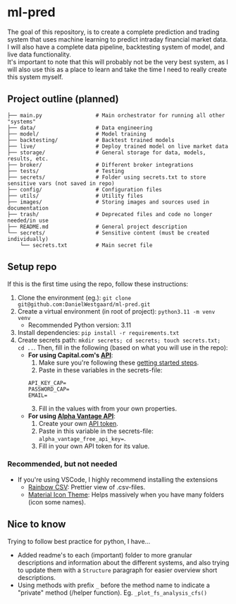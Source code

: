 # ml-pred
The goal of this repository, is to create a complete prediction and trading system that uses machine learning to predict intraday financial market data. I will also have a complete data pipeline, backtesting system of model, and live data functionality.<br>
It's important to note that this will probably not be the very best system, as I will also use this as a place to learn and take the time I need to really create this system myself.

## Project outline (planned)
```
├── main.py                 # Main orchestrator for running all other "systems"
├── data/                   # Data engineering
├── model/                  # Model training
├── backtesting/            # Backtest trained models
├── live/                   # Deploy trained model on live market data
├── storage/                # General storage for data, models, results, etc.
├── broker/                 # Different broker integrations
├── tests/                  # Testing
├── secrets/                # Folder using secrets.txt to store sensitive vars (not saved in repo)
├── config/                 # Configuration files
├── utils/                  # Utility files
├── images/                 # Storing images and sources used in documentation
├── trash/                  # Deprecated files and code no longer needed/in use
├── README.md               # General project description
└── secrets/                # Sensitive content (must be created individually)
    └── secrets.txt         # Main secret file
```

## Setup repo
If this is the first time using the repo, follow these instructions:
1. Clone the environment (eg.): ``` git clone git@github.com:DanielWestgaard/ml-pred.git ```
2. Create a virtual environment (in root of project): ``` python3.11 -m venv venv ```
    - Recommended Python version: 3.11
3. Install dependencies: ``` pip install -r requirements.txt ```
4. Create secrets path: ``` mkdir secrets; cd secrets; touch secrets.txt; cd .. ```. Then, fill in the following (based on what you will use in the repo):
    - **For using Capital.com's [API](https://open-api.capital.com/)**: 
        1. Make sure you're following these [getting started steps](https://open-api.capital.com/#section/Getting-started).
        2. Paste in these variables in the secrets-file:
        ```
        API_KEY_CAP=
        PASSWORD_CAP=
        EMAIL=
        ```
        3. Fill in the values with from your own properties.
    - **For using [Alpha Vantage API](https://www.alphavantage.co/documentation/)**:
        1. Create your own [API token](https://www.alphavantage.co/support/#api-key).
        2. Paste in this variable in the secrets-file: ```alpha_vantage_free_api_key=```.
        3. Fill in your own API token for its value.
### Recommended, but not needed
- If you're using VSCode, I highly recommend installing the extensions
    - [Rainbow CSV](https://marketplace.visualstudio.com/items/?itemName=mechatroner.rainbow-csv): Prettier view of .csv-files.
    - [Material Icon Theme](https://marketplace.visualstudio.com/items/?itemName=PKief.material-icon-theme): Helps massively when you have many folders (icon some names).

## Nice to know
Trying to follow best practice for python, I have...
- Added readme's to each (important) folder to more granular descriptions and information about the different systems, and also trying to update them with a ```Structure``` paragraph for easier overview short descriptions.
- Using methods with prefix ```_``` before the method name to indicate a "private" method (/helper function). Eg. ```_plot_fs_analysis_cfs()```